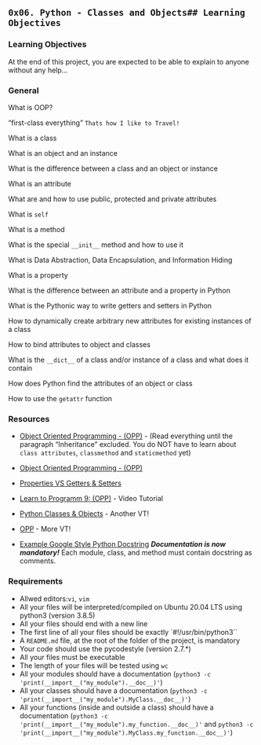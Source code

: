 ## `0x06. Python - Classes and Objects## Learning Objectives`

### Learning Objectives

At the end of this project, you are expected to be able to explain to anyone without any help...

### General
	
What is OOP?

“first-class everything”
`Thats how I like to Travel!`

What is a class

What is an object and an instance

What is the difference between a class and an object or instance

What is an attribute

What are and how to use public, protected and private attributes

What is `self`

What is a method

What is the special `__init__` method and how to use it

What is Data Abstraction, Data Encapsulation, and Information Hiding

What is a property

What is the difference between an attribute and a property in Python

What is the Pythonic way to write getters and setters in Python

How to dynamically create arbitrary new attributes for existing instances of a class

How to bind attributes to object and classes

What is the `__dict__` of a class and/or instance of a class and what does it contain

How does Python find the attributes of an object or class

How to use the `getattr` function

### Resources

* [Object Oriented Programming - (OPP)](https://python.swaroopch.com/oop.html) - (Read everything until 
the paragraph “Inheritance” excluded. You do NOT have to learn about `class attributes`, `classmethod`
and `staticmethod` yet)
* [Object Oriented Programming - (OPP)](https://python-course.eu/oop/object-oriented-programming.php)
* [Properties VS Getters & Setters](https://python-course.eu/oop/properties-vs-getters-and-setters.php)
* [Learn to Programm 9: (OPP)](https://www.youtube.com/watch?v=1AGyBuVCTeE) - Video Tutorial
* [Python Classes & Objects](https://www.youtube.com/watch?v=apACNr7DC_s) - Another VT!
* [OPP](https://www.youtube.com/watch?v=-DP1i2ZU9gk) - More VT!

* [Example Google Style Python Docstring](https://sphinxcontrib-napoleon.readthedocs.io/en/latest/example_google.html) ***Documentation is now mandatory!*** 
Each module, class, and method must contain docstring as comments.

### Requirements

- Allwed editors:`vi`, `vim`
- All your files will be interpreted/compiled on Ubuntu 20.04 LTS using python3 (version 3.8.5)
- All your files should end with a new line
- The first line of all your files should be exactly `#!/usr/bin/python3``
- A `README.md` file, at the root of the folder of the project, is mandatory
- Your code should use the pycodestyle (version 2.7.*)
- All your files must be executable
- The length of your files will be tested using `wc`
- All your modules should have a documentation (`python3 -c 'print(__import__("my_module").__doc__)'`)
- All your classes should have a documentation (`python3 -c 'print(__import__("my_module").MyClass.__doc__)'`)
- All your functions (inside and outside a class) should have a documentation (`python3 -c 'print(__import__("my_module").my_function.__doc__)'` and `python3 -c 'print(__import__("my_module").MyClass.my_function.__doc__)'`)
